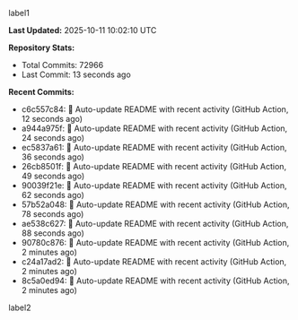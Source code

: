 
label1 
<!-- ACTIVITY_START -->
**Last Updated:** 2025-10-11 10:02:10 UTC

**Repository Stats:**
- Total Commits: 72966
- Last Commit: 13 seconds ago

**Recent Commits:**
- c6c557c84: 🤖 Auto-update README with recent activity (GitHub Action, 12 seconds ago)
- a944a975f: 🤖 Auto-update README with recent activity (GitHub Action, 24 seconds ago)
- ec5837a61: 🤖 Auto-update README with recent activity (GitHub Action, 36 seconds ago)
- 26cb8501f: 🤖 Auto-update README with recent activity (GitHub Action, 49 seconds ago)
- 90039f21e: 🤖 Auto-update README with recent activity (GitHub Action, 62 seconds ago)
- 57b52a048: 🤖 Auto-update README with recent activity (GitHub Action, 78 seconds ago)
- ae538c627: 🤖 Auto-update README with recent activity (GitHub Action, 88 seconds ago)
- 90780c876: 🤖 Auto-update README with recent activity (GitHub Action, 2 minutes ago)
- c24a17ad2: 🤖 Auto-update README with recent activity (GitHub Action, 2 minutes ago)
- 8c5a0ed94: 🤖 Auto-update README with recent activity (GitHub Action, 2 minutes ago)
<!-- ACTIVITY_END -->

label2
